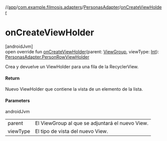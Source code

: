 //[app](../../../index.md)/[com.example.filmosis.adapters](../index.md)/[PersonasAdapter](index.md)/[onCreateViewHolder](on-create-view-holder.md)

# onCreateViewHolder

[androidJvm]\
open override fun [onCreateViewHolder](on-create-view-holder.md)(parent: [ViewGroup](https://developer.android.com/reference/kotlin/android/view/ViewGroup.html), viewType: [Int](https://kotlinlang.org/api/latest/jvm/stdlib/kotlin/-int/index.html)): [PersonasAdapter.PersonRowViewHolder](-person-row-view-holder/index.md)

Crea y devuelve un ViewHolder para una fila de la RecyclerView.

#### Return

Nuevo ViewHolder que contiene la vista de un elemento de la lista.

#### Parameters

androidJvm

| | |
|---|---|
| parent | El ViewGroup al que se adjuntará el nuevo View. |
| viewType | El tipo de vista del nuevo View. |
